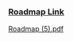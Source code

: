 ### [Roadmap Link](https://ufile.io/ttjqxmr8)


[Roadmap (5).pdf](https://github.com/user-attachments/files/18526898/Roadmap.5.pdf)

